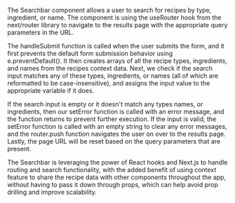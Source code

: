 The Searchbar component allows a user to search for recipes by type, ingredient, or name. The component is using the useRouter hook from the next/router library to navigate to the results page with the appropriate query parameters in the URL.

The handleSubmit function is called when the user submits the form, and it first prevents the default form submission behavior using e.preventDefault(). It then creates arrays of all the recipe types, ingredients, and names from the recipes context data. Next, we check if the search input matches any of these types, ingredients, or names (all of which are reformatted to be case-insensitive), and assigns the input value to the appropriate variable if it does.

If the search input is empty or it doesn't match any types names, or ingredients, then our setError function is called with an error message, and the function returns to prevent further execution. If the input is valid, the setError function is called with an empty string to clear any error messages, and the router.push function navigates the user on over to the results page. Lastly, the page URL will be reset based on the query parameters that are present.

The Searchbar is leveraging the power of React hooks and Next.js to handle routing and search functionality, with the added benefit of using context feature to share the recipe data with other components throughout the app, without having to pass it down through props, which can help avoid prop drilling and improve scalability.